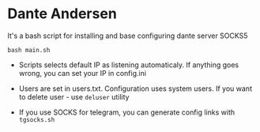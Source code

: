 # Dante Andersen
It's a bash script for installing and base configuring dante server SOCKS5

`bash main.sh`

* Scripts selects default IP as listening automaticaly. If anything goes wrong, you can set your IP in config.ini

* Users are set in users.txt. Configuration uses system users. If you want to delete user - use `deluser` utility

* If you use SOCKS for telegram, you can generate config links with `tgsocks.sh`
